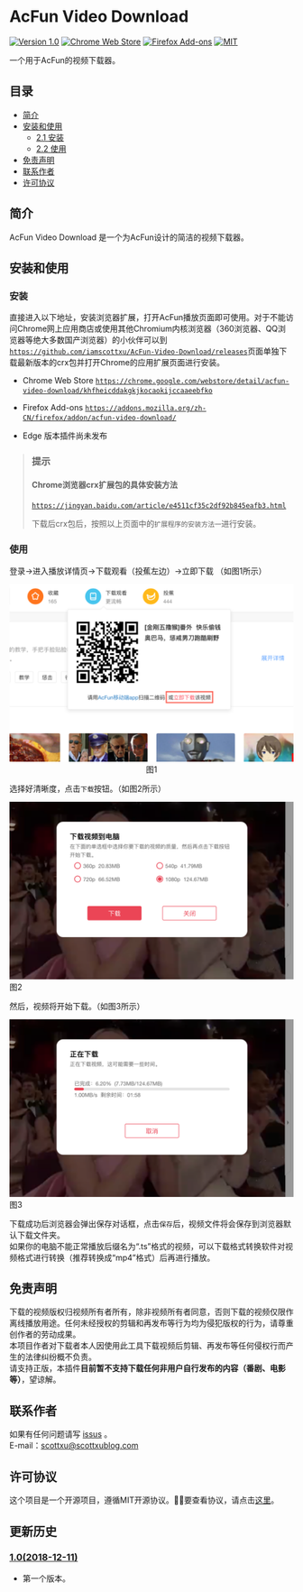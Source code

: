 # AcFun Video Download
[![Version 1.0](https://img.shields.io/badge/version-1.0-brightgreen.svg)](https://github.com/iamscottxu/AcFun-Video-Download/releases/tag/v1.0)
[![Chrome Web Store](https://img.shields.io/chrome-web-store/stars/khfheicddakgkjkocaokijccaaeebfko.svg)](https://chrome.google.com/webstore/detail/acfun-video-download/khfheicddakgkjkocaokijccaaeebfko)
[![Firefox Add-ons](https://img.shields.io/amo/stars/acfun-video-download.svg)](https://addons.mozilla.org/zh-CN/firefox/addon/acfun-video-download/)
[![MIT](https://img.shields.io/github/license/mashape/apistatus.svg)](https://github.com/iamscottxu/AcFun-Video-Download/blob/master/LICENSE)

一个用于AcFun的视频下载器。

## 目录
* [简介](##简介)
* [安装和使用](##安装和使用)
    * [2.1 安装](###安装)
    * [2.2 使用](###使用)
* [免责声明](##免责声明)
* [联系作者](##联系作者)
* [许可协议](##许可协议)

## 简介
AcFun Video Download 是一个为AcFun设计的简洁的视频下载器。

## 安装和使用
### 安装
直接进入以下地址，安装浏览器扩展，打开AcFun播放页面即可使用。对于不能访问Chrome网上应用商店或使用其他Chromium内核浏览器（360浏览器、QQ浏览器等绝大多数国产浏览器）的小伙伴可以到[`https://github.com/iamscottxu/AcFun-Video-Download/releases`](https://github.com/iamscottxu/AcFun-Video-Download/releases)页面单独下载最新版本的crx包并打开Chrome的应用扩展页面进行安装。

* Chrome Web Store [`https://chrome.google.com/webstore/detail/acfun-video-download/khfheicddakgkjkocaokijccaaeebfko`](https://chrome.google.com/webstore/detail/acfun-video-download/khfheicddakgkjkocaokijccaaeebfko)

* Firefox Add-ons [`https://addons.mozilla.org/zh-CN/firefox/addon/acfun-video-download/`](https://addons.mozilla.org/zh-CN/firefox/addon/acfun-video-download/)

* Edge 版本插件尚未发布

>### 提示
>#### Chrome浏览器crx扩展包的具体安装方法
>
>[`https://jingyan.baidu.com/article/e4511cf35c2df92b845eafb3.html`](https://jingyan.baidu.com/article/e4511cf35c2df92b845eafb3.html)
>
>下载后crx包后，按照以上页面中的`扩展程序的安装方法一`进行安装。

### 使用
登录->进入播放详情页->下载观看（投蕉左边）->立即下载 （如图1所示）
<div align=center><img width=640px src="https://raw.githubusercontent.com/iamscottxu/AcFun-Video-Download/master/screenshot/1.png">图1</div>

选择好清晰度，点击`下载`按钮。（如图2所示）
<div align=align><img width=640px  src="https://raw.githubusercontent.com/iamscottxu/AcFun-Video-Download/master/screenshot/2.png">图2</div>

然后，视频将开始下载。（如图3所示）
<div align=text-align:center><img width=640px src="https://raw.githubusercontent.com/iamscottxu/AcFun-Video-Download/master/screenshot/3.png">图3</div>

下载成功后浏览器会弹出保存对话框，点击`保存`后，视频文件将会保存到浏览器默认下载文件夹。<br/>
如果你的电脑不能正常播放后缀名为“.ts”格式的视频，可以下载格式转换软件对视频格式进行转换（推荐转换成“mp4”格式）后再进行播放。

## 免责声明
下载的视频版权归视频所有者所有，除非视频所有者同意，否则下载的视频仅限作离线播放用途。任何未经授权的剪辑和再发布等行为均为侵犯版权的行为，请尊重创作者的劳动成果。<br/>
本项目作者对下载者本人因使用此工具下载视频后剪辑、再发布等任何侵权行而产生的法律纠纷概不负责。<br/>
请支持正版，本插件**目前暂不支持下载任何非用户自行发布的内容（番剧、电影等）**，望谅解。

## 联系作者
如果有任何问题请写 [issus](https://github.com/iamscottxu/AcFun-Video-Download/issues) 。<br/>
E-mail：[scottxu@scottxublog.com](mailto:scottxu@scottxublog.com)

## 许可协议
这个项目是一个开源项目，遵循MIT开源协议。要查看协议，请点击[这里](https://github.com/iamscottxu/AcFun-Video-Download/blob/master/LICENSE)。<br/>

## 更新历史
### [1.0(2018-12-11)](https://github.com/iamscottxu/AcFun-Video-Download/releases/tag/v1.0)
* 第一个版本。